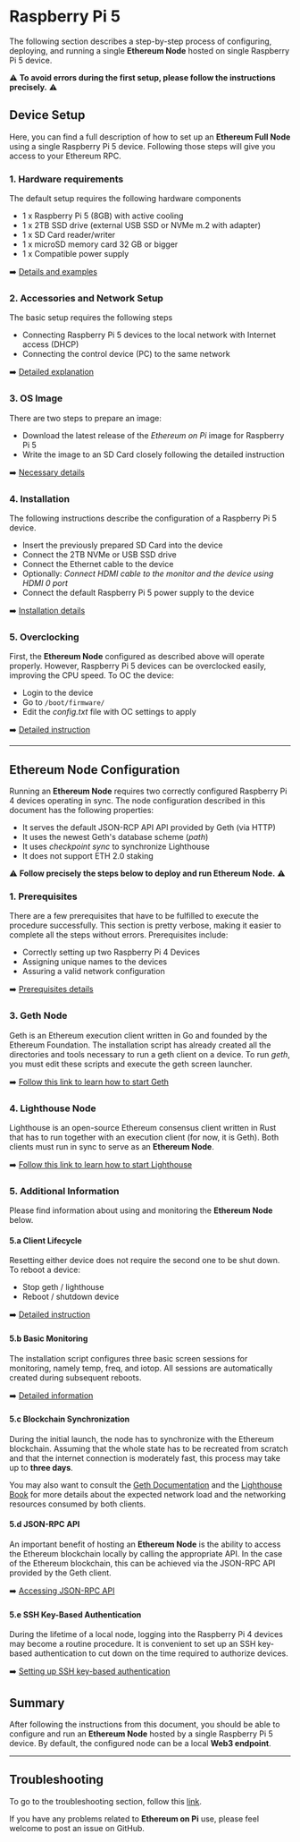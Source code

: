 # Raspberry Pi 5
The following section describes a step-by-step process of configuring, deploying, and running a single **Ethereum Node** hosted on single Raspberry Pi 5 device.

⚠️ **To avoid errors during the first setup, please follow the instructions precisely.** ⚠️

## Device Setup
Here, you can find a full description of how to set up an **Ethereum Full Node** using a single Raspberry Pi 5 device. Following those steps will give you access to your Ethereum RPC.

### 1. Hardware requirements
The default setup requires the following hardware components
- 1 x Raspberry Pi 5 (8GB) with active cooling
- 1 x 2TB SSD drive (external USB SSD or NVMe m.2 with adapter) 
- 1 x SD Card reader/writer
- 1 x microSD memory card 32 GB or bigger
- 1 x Compatible power supply

➡️ [Details and examples](./1-setup/1-hardware-requiremments.md)

### 2. Accessories and Network Setup
The basic setup requires the following steps
- Connecting Raspberry Pi 5 devices to the local network with Internet access (DHCP)
- Connecting the control device (PC) to the same network

➡️ [Detailed explanation](./1-setup/2-connection-diagram.md)

### 3. OS Image
There are two steps to prepare an image:
- Download the latest release of the _Ethereum on Pi_ image for Raspberry Pi 5
- Write the image to an SD Card closely following the detailed instruction

➡️ [Necessary details](./1-setup/3-raspberry-pi-images.md)

### 4. Installation
The following instructions describe the configuration of a Raspberry Pi 5 device.
- Insert the previously prepared SD Card into the device
- Connect the 2TB NVMe or USB SSD drive
- Connect the Ethernet cable to the device
- Optionally: _Connect HDMI cable to the monitor and the device using HDMI 0 port_
- Connect the default Raspberry Pi 5 power supply to the device

➡️ [Installation details](./1-setup/4-installation.md)

### 5. Overclocking
First, the **Ethereum Node** configured as described above will operate properly. However, Raspberry Pi 5 devices can be overclocked easily, improving the CPU speed. 
To OC the device:
- Login to the device
- Go to `/boot/firmware/`
- Edit the _config.txt_ file with OC settings to apply

➡️ [Detailed instruction](./1-setup/5-overclocking.md)


---


## Ethereum Node Configuration
Running an **Ethereum Node** requires two correctly configured Raspberry Pi 4 devices operating in sync. The node configuration described in this document has the following properties: 
- It serves the default JSON-RCP API API provided by Geth (via HTTP)
- It uses the newest Geth's database scheme (_path_)
- It uses _checkpoint sync_ to synchronize Lighthouse
- It does not support ETH 2.0 staking

⚠️ **Follow precisely the steps below to deploy and run Ethereum Node.** ⚠️

### 1. Prerequisites
There are a few prerequisites that have to be fulfilled to execute the procedure successfully. This section is pretty verbose, making it easier to complete all the steps without errors.
Prerequisites include:
- Correctly setting up two Raspberry Pi 4 Devices
- Assigning unique names to the devices
- Assuring a valid network configuration

➡️ [Prerequisites details](./2-run/1-prerequisites.md)

### 3. Geth Node
Geth is an Ethereum execution client written in Go and founded by the Ethereum Foundation. The installation script has already created all the directories and tools necessary to run a geth client on a device. To run _geth_, you must edit these scripts and execute the geth screen launcher.

➡️ [Follow this link to learn how to start Geth](./2-run/3-geth-node.md)

### 4. Lighthouse Node
Lighthouse is an open-source Ethereum consensus client written in Rust that has to run together with an execution client (for now, it is Geth). Both clients must run in sync to serve as an **Ethereum Node**.

➡️ [Follow this link to learn how to start Lighthouse](./2-run/4-lighthouse-node.md)

### 5. Additional Information
Please find information about using and monitoring the **Ethereum Node** below.

#### 5.a Client Lifecycle
Resetting either device does not require the second one to be shut down. To reboot a device: 
- Stop geth / lighthouse
- Reboot / shutdown device

➡️ [Detailed instruction](./2-run/5a-rebooting-device.md)

#### 5.b Basic Monitoring
The installation script configures three basic screen sessions for monitoring, namely temp, freq, and iotop. All sessions are automatically created during subsequent reboots.

➡️ [Detailed information](./2-run/5b-monitoring.md)

#### 5.c Blockchain Synchronization
During the initial launch, the node has to synchronize with the Ethereum blockchain. Assuming that the whole state has to be recreated from scratch and that the internet connection is moderately fast, this process may take up to **three days**.

You may also want to consult the [Geth Documentation](https://geth.ethereum.org/docs) and the [Lighthouse Book](https://lighthouse-book.sigmaprime.io/) for more details about the expected network load and the networking resources consumed by both clients.

#### 5.d JSON-RPC API
An important benefit of hosting an **Ethereum Node** is the ability to access the Ethereum blockchain locally by calling the appropriate API. In the case of the Ethereum blockchain, this can be achieved via the JSON-RPC API provided by the Geth client.

➡️ [Accessing JSON-RPC API](./2-run/5d-rpc.md)

#### 5.e SSH Key-Based Authentication
During the lifetime of a local node, logging into the Raspberry Pi 4 devices may become a routine procedure. It is convenient to set up an SSH key-based authentication to cut down on the time required to authorize devices.

➡️ [Setting up SSH key-based authentication](./1-setup/4a-ssh-key-based-authentication.md)

## Summary
After following the instructions from this document, you should be able to configure and run an **Ethereum Node** hosted by a single Raspberry Pi 5 device. By default, the configured node can be a local **Web3 endpoint**.


---

## Troubleshooting
To go to the troubleshooting section, follow this [link](./troubleshooting.md).

If you have any problems related to **Ethereum on Pi** use, please feel welcome to post an issue on GitHub.
